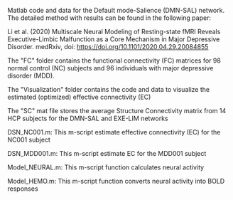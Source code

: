 Matlab code and data for the Default mode-Salience (DMN-SAL) network. The detailed method with results can be found in the following paper:

Li et al. (2020) Multiscale Neural Modeling of Resting-state fMRI Reveals Executive-Limbic Malfunction as a Core Mechanism in Major Depressive Disorder. medRxiv, doi: https://doi.org/10.1101/2020.04.29.20084855   

The "FC" folder contains the functional connectivity (FC) matrices for 98 normal control (NC) subjects and 96 individuals with major depressive disorder (MDD).

The "Visualization" folder contains the code and data to visualize the estimated (optimized) effective connectivity (EC)

The "SC" mat file stores the average Structure Connectivity matrix from 14 HCP subjects for the DMN-SAL and EXE-LIM networks

DSN_NC001.m: This m-script estimate effective connectivity (EC) for the NC001 subject

DSN_MDD001.m: This m-script estimate EC for the MDD001 subject

Model_NEURAL.m: This m-script function calculates neural activity

Model_HEMO.m: This m-script function converts neural activity into BOLD responses 
